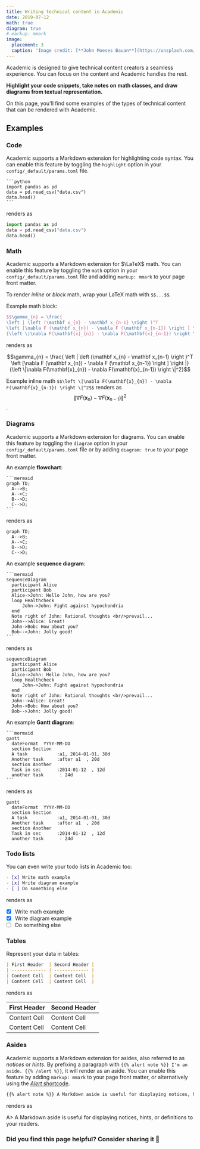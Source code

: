 ```yaml
---
title: Writing technical content in Academic
date: 2019-07-12
math: true
diagram: true
# markup: mmark
image:
  placement: 3
  caption: 'Image credit: [**John Moeses Bauan**](https://unsplash.com/photos/OGZtQF8iC0g)'
---
```


Academic is designed to give technical content creators a seamless experience. You can focus on the content and Academic handles the rest.

**Highlight your code snippets, take notes on math classes, and draw diagrams from textual representation.**

On this page, you'll find some examples of the types of technical content that can be rendered with Academic.

## Examples

### Code

Academic supports a Markdown extension for highlighting code syntax. You can enable this feature by toggling the `highlight` option in your `config/_default/params.toml` file.

    ```python
    import pandas as pd
    data = pd.read_csv("data.csv")
    data.head()
    ```

renders as

```python
import pandas as pd
data = pd.read_csv("data.csv")
data.head()
```

### Math

Academic supports a Markdown extension for $\LaTeX$ math. You can enable this feature by toggling the `math` option in your `config/_default/params.toml` file and adding `markup: mmark` to your page front matter.

To render *inline* or *block* math, wrap your LaTeX math with `$$...$$`.

Example math block:

```tex
$$\gamma_{n} = \frac{ 
\left | \left (\mathbf x_{n} - \mathbf x_{n-1} \right )^T 
\left [\nabla F (\mathbf x_{n}) - \nabla F (\mathbf x_{n-1}) \right ] \right |}
{\left \|\nabla F(\mathbf{x}_{n}) - \nabla F(\mathbf{x}_{n-1}) \right \|^2}$$
```

renders as

$$\gamma_{n} = \frac{ \left | \left (\mathbf x_{n} - \mathbf x_{n-1} \right )^T \left [\nabla F (\mathbf x_{n}) - \nabla F (\mathbf x_{n-1}) \right ] \right |}{\left \|\nabla F(\mathbf{x}_{n}) - \nabla F(\mathbf{x}_{n-1}) \right \|^2}$$

Example inline math `$$\left \|\nabla F(\mathbf{x}_{n}) - \nabla F(\mathbf{x}_{n-1}) \right \|^2$$` renders as $$\left \|\nabla F(\mathbf{x}_{n}) - \nabla F(\mathbf{x}_{n-1}) \right \|^2$$ .

### Diagrams

Academic supports a Markdown extension for diagrams. You can enable this feature by toggling the `diagram` option in your `config/_default/params.toml` file or by adding `diagram: true` to your page front matter.

An example **flowchart**:

    ```mermaid
    graph TD;
      A-->B;
      A-->C;
      B-->D;
      C-->D;
    ```

renders as

```mermaid
graph TD;
  A-->B;
  A-->C;
  B-->D;
  C-->D;
```

An example **sequence diagram**:

    ```mermaid
    sequenceDiagram
      participant Alice
      participant Bob
      Alice->John: Hello John, how are you?
      loop Healthcheck
          John->John: Fight against hypochondria
      end
      Note right of John: Rational thoughts <br/>prevail...
      John-->Alice: Great!
      John->Bob: How about you?
      Bob-->John: Jolly good!
    ```

renders as

```mermaid
sequenceDiagram
  participant Alice
  participant Bob
  Alice->John: Hello John, how are you?
  loop Healthcheck
      John->John: Fight against hypochondria
  end
  Note right of John: Rational thoughts <br/>prevail...
  John-->Alice: Great!
  John->Bob: How about you?
  Bob-->John: Jolly good!
```

An example **Gantt diagram**:

    ```mermaid
    gantt
      dateFormat  YYYY-MM-DD
      section Section
      A task           :a1, 2014-01-01, 30d
      Another task     :after a1  , 20d
      section Another
      Task in sec      :2014-01-12  , 12d
      another task      : 24d
    ```

renders as

```mermaid
gantt
  dateFormat  YYYY-MM-DD
  section Section
  A task           :a1, 2014-01-01, 30d
  Another task     :after a1  , 20d
  section Another
  Task in sec      :2014-01-12  , 12d
  another task      : 24d
```

### Todo lists

You can even write your todo lists in Academic too:

```markdown
- [x] Write math example
- [x] Write diagram example
- [ ] Do something else
```

renders as

- [x] Write math example
- [x] Write diagram example
- [ ] Do something else

### Tables

Represent your data in tables:

```markdown
| First Header  | Second Header |
| ------------- | ------------- |
| Content Cell  | Content Cell  |
| Content Cell  | Content Cell  |
```

renders as

| First Header  | Second Header |
| ------------- | ------------- |
| Content Cell  | Content Cell  |
| Content Cell  | Content Cell  |

### Asides

Academic supports a Markdown extension for asides, also referred to as *notices* or *hints*. By prefixing a paragraph with `{{% alert note %}} I'm an aside. {{% /alert %}}`, it will render as an aside. You can enable this feature by adding `markup: mmark` to your page front matter, or alternatively using the [*Alert* shortcode](https://sourcethemes.com/academic/docs/writing-markdown-latex/#alerts).

```markdown
{{% alert note %}} A Markdown aside is useful for displaying notices, hints, or definitions to your readers. {{% /alert %}}
```

renders as

A> A Markdown aside is useful for displaying notices, hints, or definitions to your readers.

### Did you find this page helpful? Consider sharing it 🙌
